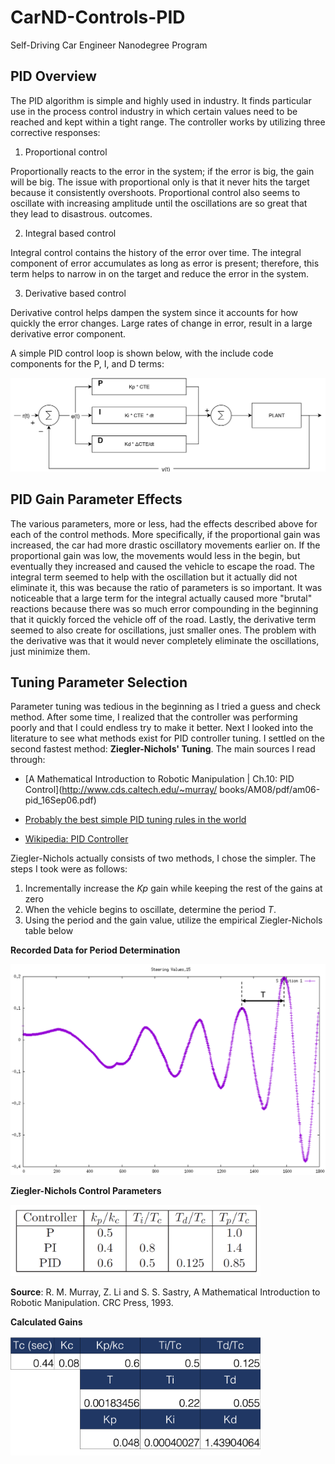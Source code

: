 # CarND-Controls-PID
Self-Driving Car Engineer Nanodegree Program

## PID Overview

The PID algorithm is simple and highly used in industry. It finds particular use in the process control industry in which certain values need to be reached and kept within a tight range. The controller works by utilizing three corrective responses:

1. Proportional control

  Proportionally reacts to the error in the system; if the error is big, the gain will be big. The issue with proportional only is that it never hits the target because it consistently overshoots. Proportional control also seems to oscillate with increasing amplitude until the oscillations are so great that they lead to disastrous. outcomes.

2. Integral based control

  Integral control contains the history of the error over time. The integral component of error accumulates as long as error is present; therefore, this term helps to narrow in on the target and reduce the error in the system.

3. Derivative based control

  Derivative control helps dampen the system since it accounts for how quickly the error changes. Large rates of change in error, result in a large derivative error component.

A simple PID control loop is shown below, with the include code components for the P, I, and D terms:


<img src="https://github.com/NickSov/CarND-PID-Control-Project/blob/master/images/PID.png" width="750">



## PID Gain Parameter Effects

The various parameters, more or less, had the effects described above for each of the control methods. More specifically, if the proportional gain was increased, the car had more drastic oscillatory movements earlier on. If the proportional gain was low, the movements would less in the begin, but eventually they increased and caused the vehicle to escape the road. The integral term seemed to help with the oscillation but it actually did not eliminate it, this was because the ratio of parameters is so important. It was noticeable that a large term for the integral actually caused more "brutal" reactions because there was so much error compounding in the beginning that it quickly forced the vehicle off of the road. Lastly, the derivative term seemed to also create for oscillations, just smaller ones. The problem with the derivative was that it would never completely eliminate the oscillations, just minimize them.  

## Tuning Parameter Selection

Parameter tuning was tedious in the beginning as I tried a guess and check method. After some time, I realized that the controller was performing poorly and that I could endless try to make it better. Next I looked into the literature to see what methods exist for PID controller tuning. I settled on the second fastest method: **Ziegler-Nichols' Tuning**. The main sources I read through:

- [A Mathematical Introduction to Robotic Manipulation | Ch.10: PID Control](http://www.cds.caltech.edu/~murray/  books/AM08/pdf/am06-pid_16Sep06.pdf)

- [Probably the best simple PID tuning rules in the world](https://pdfs.semanticscholar.org/05b2/07a58365e1b19485ca82cac53bb8e9ea1025.pdf)

- [Wikipedia: PID Controller](https://en.wikipedia.org/wiki/PID_controller)


Ziegler-Nichols actually consists of two methods, I chose the simpler. The steps I took were as follows:

1. Incrementally increase the *Kp* gain while keeping the rest of the gains at zero
2. When the vehicle begins to oscillate, determine the period *T*.
3. Using the period and the gain value, utilize the empirical Ziegler-Nichols table below

**Recorded Data for Period Determination**

<img src="https://github.com/NickSov/CarND-PID-Control-Project/blob/master/images/T.png" width="600">

**Ziegler-Nichols Control Parameters**

<img src="https://github.com/NickSov/CarND-PID-Control-Project/blob/master/images/pid_vals.png" width="400">

**Source**: R. M. Murray, Z. Li and S. S. Sastry, A Mathematical Introduction to Robotic Manipulation. CRC Press, 1993.

**Calculated Gains**

<img src="https://github.com/NickSov/CarND-PID-Control-Project/blob/master/images/table.png" width="400">
